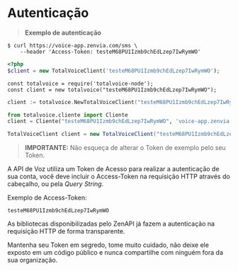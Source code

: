# Autenticação

> <b>Exemplo de autenticação</b>

```shell--curl
$ curl https://voice-app.zenvia.com/sms \
    --header 'Access-Token: testeM68PU1Izmb9chEdLzep7IwRymWO'
```

```php
<?php
$client = new TotalVoiceClient('testeM68PU1Izmb9chEdLzep7IwRymWO');
```

```javascript--node
const totalvoice = require('totalvoice-node');
const client = new totalvoice("testeM68PU1Izmb9chEdLzep7IwRymWO");
```

```go
client := totalvoice.NewTotalVoiceClient("testeM68PU1Izmb9chEdLzep7IwRymWO")
```

```python
from totalvoice.cliente import Cliente
client = Cliente("testeM68PU1Izmb9chEdLzep7IwRymWO", 'voice-app.zenvia.com')
```

```java
TotalVoiceClient client = new TotalVoiceClient("testeM68PU1Izmb9chEdLzep7IwRymWO");
```

> <b>IMPORTANTE:</b> Não esqueça de alterar o Token de exemplo pelo seu Token.

A API de Voz utiliza um Token de Acesso para realizar a autenticação de sua conta, você deve incluir o Access-Token 
na requisição HTTP através do cabeçalho, ou pela *Query String*. 

Exemplo de Access-Token:

`testeM68PU1Izmb9chEdLzep7IwRymWO`


As bibliotecas disponibilizadas pelo ZenAPI já fazem a autenticação na requisição HTTP de forma transparente. 

<aside class="notice">
 Mantenha seu Token em segredo, tome muito cuidado, não deixe ele exposto em um código público e nunca
 compartilhe com ninguém fora da sua organização.
</aside>
